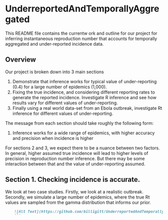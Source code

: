 # UnderreportedAndTemporallyAggregated

This README file contains the currentw ork and outline for our project for inferring instantaneous reproduction number that accounts for temporally aggregated and under-reported incidence data.

## Overview

Our project is broken down into 3 main sections

1. Demonstrate that inference works for typical value of under-reporting (0.4) for a large number of epidemics (1,000).
2. Fixing the true incidence, and considering different reporting rates to generate the reported incidence. Investigate R inference and see how results vary for different values of under-reporting.
3. Finally using a real world data-set from an Ebola outbreak, investigate Rt inference for different values of under-reporting.

The message from each section should take roughly the following form:

1. Inference works for a wide range of epidemics, with higher accuracy and precision when incidence is higher

For sections 2 and 3, we expect there to be a nuance between two factors. In general, higher assumed true incidence will lead to higher levels of precision in reproduction number inference. But there may be some interaction between that and the value of under-reporting assumed.

## Section 1. Checking incidence is accurate.

We look at two case studies. Firstly, we look at a realistic outbreak. Secondly, we simulate a large number of epidemics, where the true Rt values are sampled from the gamma distribution that informs our prior.

```markdown
    ![Alt Text](https://github.com/billigitt/UnderreportedAndTemporallyAggregated/blob/main/figs/exampleSimulationIncidenceFull.png)
    ```
